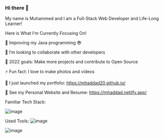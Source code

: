 ### Hi there 👋

My name is Muhammed and I am a Full-Stack Web Developer and Life-Long Learner!

Here is What I'm Currently Focusing On!

  🌱 Improving my Java programming 😎

  👯 I’m looking to collaborate with other developers

  🥅 2022 goals: Make more projects and contribute to Open Source

  ⚡ Fun fact: I love to make photos and videos

  🔭 I just launched my portfolio: https://mhaddad20.github.io/

  💼 See my Personal Website and Resume: https://mhaddad.netlify.app/
  
  Familiar Tech Stack:
  
  
  ![image](https://user-images.githubusercontent.com/71699703/200383225-94ab42ed-1884-4664-996e-7ef17b21328a.png)
  
  
  
  Used Tools:
  ![image](https://user-images.githubusercontent.com/71699703/200383312-bca1b7f7-48c8-429a-a139-d0245a756c00.png)


![image](https://user-images.githubusercontent.com/71699703/200382757-43e4820f-bf4c-4f7d-9d7c-6cf27c33bd5a.png)

